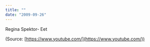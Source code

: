 ```yaml
---
title: ""
date: "2009-09-26"
---
```


Regina Spektor- Eet

(Source: [https://www.youtube.com/](https://www.youtube.com/))
